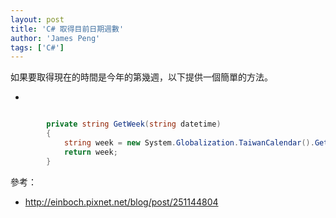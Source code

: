 ```yaml
---
layout: post
title: 'C# 取得目前日期週數'
author: 'James Peng'
tags: ['C#']
---
```


如果要取得現在的時間是今年的第幾週，以下提供一個簡單的方法。

- 

~~~csharp

        private string GetWeek(string datetime)
        {
            string week = new System.Globalization.TaiwanCalendar().GetWeekOfYear(Convert.ToDateTime(datetime), System.Globalization.CalendarWeekRule.FirstDay, System.DayOfWeek.Sunday).ToString();
            return week;
        }

~~~

參考：

- http://einboch.pixnet.net/blog/post/251144804
